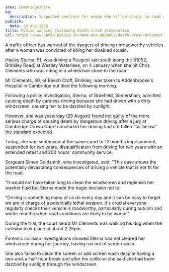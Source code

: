 ```yaml
area: Cambridgeshire
og:
  description: Suspended sentence for woman who killed cousin in road collision
publish:
  date: 30 Aug 2018
title: Police warning following death crash prosecution
url: https://www.cambs.police.uk/news-and-appeals/death-crash-prosecution-Sterna
```

A traffic officer has warned of the dangers of driving unroadworthy vehicles after a woman was convicted of killing her disabled cousin.

Hayley Sterna, 51, was driving a Peugeot van south along the B1052, Brinkley Road, at Westley Waterlees, on 4 January when she hit Chris Clements who was riding in a wheelchair close to the road.

Mr Clements, 40, of Beech Croft, Brinkley, was taken to Addenbrooke's Hospital in Cambridge but died the following morning.

Following a police investigation, Sterna, of Braefield, Somersham, admitted causing death by careless driving because she had driven with a dirty windscreen, causing her to be dazzled by sunlight.

However, she was yesterday (29 August) found not guilty of the more serious charge of causing death by dangerous driving after a jury at Cambridge Crown Court concluded her driving had not fallen "far below" the standard expected.

Today, she was sentenced at the same court to 12 months imprisonment, suspended for two years, disqualification from driving for two years with an extended retest and 200 hours' community service.

Sergeant Simon Goldsmith, who investigated, said: "This case shows the potentially devastating consequences of driving a vehicle that is not fit for the road.

"It would not have taken long to clean the windscreen and replenish her washer fluid but Sterna made the tragic decision not to.

"Driving is something many of us do every day and it can be easy to forget we are in charge of a potentially lethal weapon. It's crucial everyone regularly checks their vehicle is roadworthy, particularly during autumn and winter months when road conditions are likely to be worse."

During the trial, the court heard Mr Clements was walking his dog when the collision took place at about 2.25pm.

Forensic collision investigations showed Sterna had not cleared her windscreen during her journey, having run out of screen wash.

She also failed to clean the screen or add screen wash despite having a two-and-a-half hour break and after the collision she said she had been dazzled by sunlight through the windscreen.
